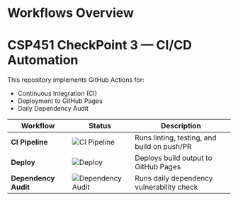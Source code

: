 # Workflows Overview
# CSP451 CheckPoint 3 — CI/CD Automation


This repository implements GitHub Actions for:
- Continuous Integration (CI)
- Deployment to GitHub Pages
- Daily Dependency Audit


| Workflow | Status | Description |
|-----------|---------|-------------|
| **CI Pipeline** | ![CI Pipeline](https://github.com/mnmahy34/CSP451-CheckPoint3-Mahdy-Nesar-Mahy/actions/workflows/ci.yml/badge.svg) | Runs linting, testing, and build on push/PR |
| **Deploy** | ![Deploy](https://github.com/mnmahy34/CSP451-CheckPoint3-Mahdy-Nesar-Mahy/actions/workflows/deploy.yml/badge.svg) | Deploys build output to GitHub Pages |
| **Dependency Audit** | ![Dependency Audit](https://github.com/mnmahy34/CSP451-CheckPoint3-Mahdy-Nesar-Mahy/actions/workflows/dependency-audit.yml/badge.svg) | Runs daily dependency vulnerability check |
